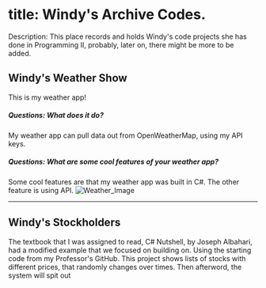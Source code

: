 # title: Windy's Archive Codes.
Description: This place records and holds Windy's code projects she has done in Programming II, probably, later on, there might be more to be added.


## Windy's Weather Show
This is my weather app! 

##### Questions: What does it do?
My weather app can pull data out from OpenWeatherMap, using my API keys.
##### Questions: What are some cool features of your weather app?
Some cool features are that my weather app was built in C#. The other feature is using API.
![Weather_Image](https://github.com/user-attachments/assets/bbaf9a31-b463-437b-a364-a7a7dd993039)    
___________________________________________________________________________________________________________________________________________________________
## Windy's Stockholders
The textbook that I was assigned to read, C# Nutshell, by Joseph Albahari, had a modified example that we focused on building on. Using the starting code from my Professor's GitHub. This project shows lists of stocks with different prices, that randomly changes over times. Then afterword, the system will spit out 

